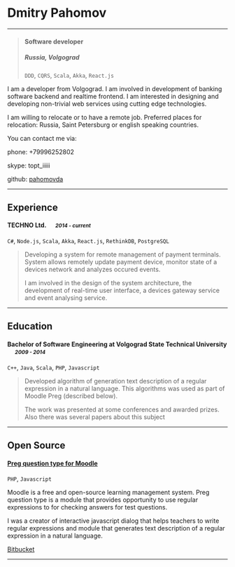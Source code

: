 # Dmitry Pahomov

---

> #### Software developer
> #####  Russia, Volgograd &emsp;
> `DDD`, `CQRS`, `Scala`, `Akka`, `React.js`

I am a developer from Volgograd. I am involved in development of banking software backend and realtime frontend. I am interested in designing and developing non-trivial web services using cutting edge technologies.

I am willing to relocate or to have a remote job. Preferred places for relocation: Russia, Saint Petersburg or english speaking countries.

You can contact me via:

phone: +79996252802

skype: topt_iiiii

github: [pahomovda](https://github.com/pahomovda)

---
## Experience
#### TECHNO Ltd. &emsp; <small>*2014 - current*</small>
`C#`, `Node.js`, `Scala`, `Akka`, `React.js`, `RethinkDB`, `PostgreSQL`
> Developing a system for remote management of payment terminals. System allows remotely update payment device, monitor state of a devices network and analyzes occured events.
> 
> I am involved in the design of the system architecture, the development of real-time user interface, a devices gateway service and event analysing service.

---
## Education
#### Bachelor of Software Engineering at Volgograd State Technical University &emsp; <small>*2009 - 2014*</small>
`C++`, `Java`, `Scala`, `PHP`, `Javascript `
> Developed algorithm of generation text description of a regular expression in a natural language. This algorithms was used as part of Moodle Preg (described below).
> 
> The work was presented at some conferences and awarded prizes. Also there was several papers about this subject

---
## Open Source
#### [Preg question type for Moodle](https://docs.moodle.org/31/en/Preg_question_type)

`PHP`, `Javascript `

Moodle is a free and open-source learning management system. Preg question type is a module that provides opportunity to use regular expressions to for checking answers for test questions.

I was a creator of interactive javascript dialog that helps teachers to write regular expressions and module that generates text description of a regular expression in a natural language.

[Bitbucket](https://bitbucket.org/oasychev/moodle-plugins-preg)

---

[twitter]: https://twitter.com/ymatigoosa
